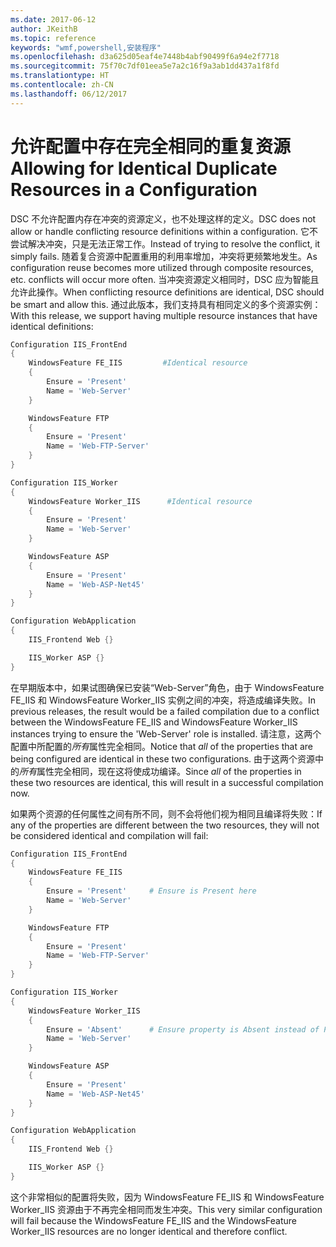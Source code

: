```yaml
---
ms.date: 2017-06-12
author: JKeithB
ms.topic: reference
keywords: "wmf,powershell,安装程序"
ms.openlocfilehash: d3a625d05eaf4e7448b4abf90499f6a94e2f7718
ms.sourcegitcommit: 75f70c7df01eea5e7a2c16f9a3ab1dd437a1f8fd
ms.translationtype: HT
ms.contentlocale: zh-CN
ms.lasthandoff: 06/12/2017
---
```

# <a name="allowing-for-identical-duplicate-resources-in-a-configuration"></a><span data-ttu-id="a41b2-102">允许配置中存在完全相同的重复资源</span><span class="sxs-lookup"><span data-stu-id="a41b2-102">Allowing for Identical Duplicate Resources in a Configuration</span></span>

<span data-ttu-id="a41b2-103">DSC 不允许配置内存在冲突的资源定义，也不处理这样的定义。</span><span class="sxs-lookup"><span data-stu-id="a41b2-103">DSC does not allow or handle conflicting resource definitions within a configuration.</span></span> <span data-ttu-id="a41b2-104">它不尝试解决冲突，只是无法正常工作。</span><span class="sxs-lookup"><span data-stu-id="a41b2-104">Instead of trying to resolve the conflict, it simply fails.</span></span> <span data-ttu-id="a41b2-105">随着复合资源中配置重用的利用率增加，冲突将更频繁地发生。</span><span class="sxs-lookup"><span data-stu-id="a41b2-105">As configuration reuse becomes more utilized through composite resources, etc. conflicts will occur more often.</span></span> <span data-ttu-id="a41b2-106">当冲突资源定义相同时，DSC 应为智能且允许此操作。</span><span class="sxs-lookup"><span data-stu-id="a41b2-106">When conflicting resource definitions are identical, DSC should be smart and allow this.</span></span> <span data-ttu-id="a41b2-107">通过此版本，我们支持具有相同定义的多个资源实例：</span><span class="sxs-lookup"><span data-stu-id="a41b2-107">With this release, we support having multiple resource instances that have identical definitions:</span></span>

```powershell
Configuration IIS_FrontEnd
{
    WindowsFeature FE_IIS         #Identical resource
    {
        Ensure = 'Present'
        Name = 'Web-Server'
    }

    WindowsFeature FTP
    {
        Ensure = 'Present'
        Name = 'Web-FTP-Server'
    }
}

Configuration IIS_Worker
{
    WindowsFeature Worker_IIS      #Identical resource
    {
        Ensure = 'Present'
        Name = 'Web-Server'
    }

    WindowsFeature ASP
    {
        Ensure = 'Present'
        Name = 'Web-ASP-Net45'
    }
}

Configuration WebApplication
{
    IIS_Frontend Web {}

    IIS_Worker ASP {}
}
```

<span data-ttu-id="a41b2-108">在早期版本中，如果试图确保已安装“Web-Server”角色，由于 WindowsFeature FE_IIS 和 WindowsFeature Worker_IIS 实例之间的冲突，将造成编译失败。</span><span class="sxs-lookup"><span data-stu-id="a41b2-108">In previous releases, the result would be a failed compilation due to a conflict between the WindowsFeature FE_IIS and WindowsFeature Worker_IIS instances trying to ensure the 'Web-Server' role is installed.</span></span> <span data-ttu-id="a41b2-109">请注意，这两个配置中所配置的*所有*属性完全相同。</span><span class="sxs-lookup"><span data-stu-id="a41b2-109">Notice that *all* of the properties that are being configured are identical in these two configurations.</span></span> <span data-ttu-id="a41b2-110">由于这两个资源中的*所有*属性完全相同，现在这将使成功编译。</span><span class="sxs-lookup"><span data-stu-id="a41b2-110">Since *all* of the properties in these two resources are identical, this will result in a successful compilation now.</span></span> 

<span data-ttu-id="a41b2-111">如果两个资源的任何属性之间有所不同，则不会将他们视为相同且编译将失败：</span><span class="sxs-lookup"><span data-stu-id="a41b2-111">If any of the properties are different between the two resources, they will not be considered identical and compilation will fail:</span></span>

```powershell
Configuration IIS_FrontEnd
{
    WindowsFeature FE_IIS
    {
        Ensure = 'Present'     # Ensure is Present here
        Name = 'Web-Server'
    }

    WindowsFeature FTP
    {
        Ensure = 'Present'
        Name = 'Web-FTP-Server'
    }
}

Configuration IIS_Worker
{
    WindowsFeature Worker_IIS
    {
        Ensure = 'Absent'      # Ensure property is Absent instead of Present
        Name = 'Web-Server'
    }

    WindowsFeature ASP
    {
        Ensure = 'Present'
        Name = 'Web-ASP-Net45'
    }
}

Configuration WebApplication
{
    IIS_Frontend Web {}

    IIS_Worker ASP {}
}
```

<span data-ttu-id="a41b2-112">这个非常相似的配置将失败，因为 WindowsFeature FE_IIS 和 WindowsFeature Worker_IIS 资源由于不再完全相同而发生冲突。</span><span class="sxs-lookup"><span data-stu-id="a41b2-112">This very similar configuration will fail because the WindowsFeature FE_IIS and the WindowsFeature Worker_IIS resources are no longer identical and therefore conflict.</span></span>

